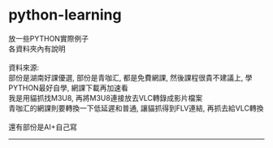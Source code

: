 # python-learning

放一些PYTHON實際例子<br>
各資料夾內有說明<br>
<br>
資料來源:<br>
部份是湖南好課優選, 部份是青咖汇, 都是免費網課, 然後課程很貴不建議上, 學PYTHON最好自學, 網課下載再加速看<br>
我是用貓抓找M3U8, 再將M3U8連接放去VLC轉錄成影片檔案<br>
青咖汇的網課則要轉換一下低延遲和普通, 讓貓抓得到FLV連結, 再抓去給VLC轉換<br>
<br>
還有部份是AI+自己寫<br>

-------------------------------------------------------------------

